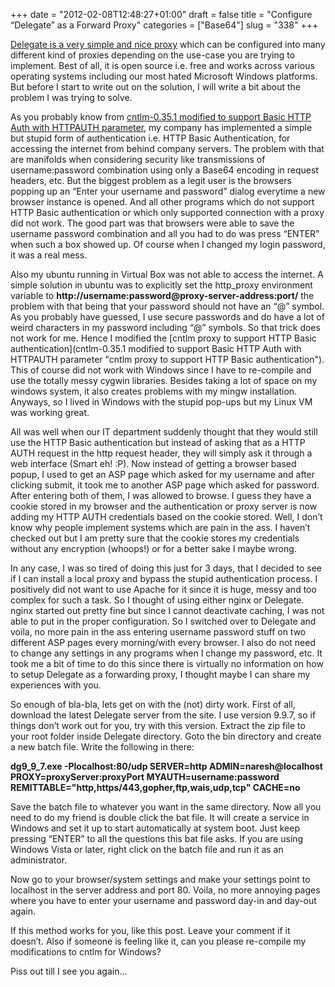 +++
date = "2012-02-08T12:48:27+01:00"
draft = false
title = "Configure “Delegate” as a Forward Proxy"
categories = ["Base64"]
slug = "338"
+++

[Delegate is a very simple and nice proxy](http://www.delegate.org/delegate/) which can be configured into many different kind of proxies depending on the use-case you are trying to implement. Best of all, it is open source i.e. free and works across various operating systems including our most hated Microsoft Windows platforms. But before I start to write out on the solution, I will write a bit about the problem I was trying to solve.

As you probably know from [cntlm-0.35.1 modified to support Basic HTTP Auth with HTTPAUTH parameter](https://naresh.se/en/posts/2010/311/), my company has implemented a simple but stupid form of authentication i.e. HTTP Basic Authentication, for accessing the internet from behind company servers. The problem with that are manifolds when considering security like transmissions of username:password combination using only a Base64 encoding in request headers, etc. But the biggest problem as a legit user is the browsers popping up an “Enter your username and password” dialog everytime a new browser instance is opened. And all other programs which do not support HTTP Basic authentication or which only supported connection with a proxy did not work. The good part was that browsers were able to save the username password combination and all you had to do was press “ENTER” when such a box showed up. Of course when I changed my login password, it was a real mess.

Also my ubuntu running in Virtual Box was not able to access the internet. A simple solution in ubuntu was to explicitly set the http\_proxy environment variable to **http://username:password@proxy-server-address:port/** the problem with that being that your password should not have an “@” symbol. As you probably have guessed, I use secure passwords and do have a lot of weird characters in my password including “@” symbols. So that trick does not work for me. Hence I modified the [cntlm proxy to support HTTP Basic authentication](cntlm-0.35.1 modified to support Basic HTTP Auth with HTTPAUTH parameter "cntlm proxy to support HTTP Basic authentication"). This of course did not work with Windows since I have to re-compile and use the totally messy cygwin libraries. Besides taking a lot of space on my windows system, it also creates problems with my mingw installation. Anyways, so I lived in Windows with the stupid pop-ups but my Linux VM was working great.

All was well when our IT department suddenly thought that they would still use the HTTP Basic authentication but instead of asking that as a HTTP AUTH request in the http request header, they will simply ask it through a web interface (Smart eh! :P). Now instead of getting a browser based popup, I used to get an ASP page which asked for my username and after clicking submit, it took me to another ASP page which asked for password. After entering both of them, I was allowed to browse. I guess they have a cookie stored in my browser and the authentication or proxy server is now adding my HTTP AUTH credentials based on the cookie stored. Well, I don’t know why people implement systems which are pain in the ass. I haven’t checked out but I am pretty sure that the cookie stores my credentials without any encryption (whoops!) or for a better sake I maybe wrong.

In any case, I was so tired of doing this just for 3 days, that I decided to see if I can install a local proxy and bypass the stupid authentication process. I positively did not want to use Apache for it since it is huge, messy and too complex for such a task. So I thought of using either nginx or Delegate. nginx started out pretty fine but since I cannot deactivate caching, I was not able to put in the proper configuration. So I switched over to Delegate and voila, no more pain in the ass entering username password stuff on two different ASP pages every morning/with every browser. I also do not need to change any settings in any programs when I change my password, etc. It took me a bit of time to do this since there is virtually no information on how to setup Delegate as a forwarding proxy, I thought maybe I can share my experiences with you.

So enough of bla-bla, lets get on with the (not) dirty work. First of all, download the latest Delegate server from the site. I use version 9.9.7, so if things don’t work out for you, try with this version. Extract the zip file to your root folder inside Delegate directory. Goto the bin directory and create a new batch file. Write the following in there:

**dg9\_9\_7.exe -Plocalhost:80/udp SERVER=http ADMIN=naresh@localhost PROXY=proxyServer:proxyPort MYAUTH=username:password REMITTABLE="http,https/443,gopher,ftp,wais,udp,tcp" CACHE=no**

Save the batch file to whatever you want in the same directory. Now all you need to do my friend is double click the bat file. It will create a service in Windows and set it up to start automatically at system boot. Just keep pressing “ENTER” to all the questions this bat file asks. If you are using Windows Vista or later, right click on the batch file and run it as an administrator.

Now go to your browser/system settings and make your settings point to localhost in the server address and port 80. Voila, no more annoying pages where you have to enter your username and password day-in and day-out again.

If this method works for you, like this post. Leave your comment if it doesn’t. Also if someone is feeling like it, can you please re-compile my modifications to cntlm for Windows?

Piss out till I see you again…
